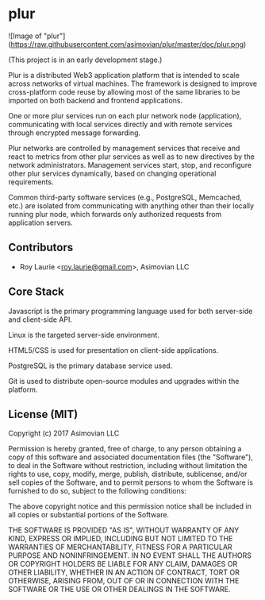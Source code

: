 plur
====
![Image of "plur"] (https://raw.githubusercontent.com/asimovian/plur/master/doc/plur.png)

(This project is in an early development stage.)

Plur is a distributed Web3 application platform that is intended to scale across networks of virtual machines. The framework
is designed to improve cross-platform code reuse by allowing most of the same libraries to be imported on both backend and
frontend applications.

One or more plur services run on each plur network node (application), communicating with local services directly
and with remote services through encrypted message forwarding.

Plur networks are controlled by management services that receive and react to metrics from other plur services as well
as to new directives by the network administrators. Management services start, stop, and reconfigure other plur
services dynamically, based on changing operational requirements.

Common third-party software services (e.g., PostgreSQL, Memcached, etc.) are isolated from communicating with anything other than their locally running plur node, which forwards only authorized requests from application servers.


Contributors
------------
* Roy Laurie \<<roy.laurie@gmail.com>\>, Asimovian LLC


Core Stack
----------
Javascript is the primary programming language used for both server-side and client-side API.

Linux is the targeted server-side environment. 

HTML5/CSS is used for presentation on client-side applications.

PostgreSQL is the primary database service used.

Git is used to distribute open-source modules and upgrades within the platform.


License (MIT)
--------------
Copyright (c) 2017 Asimovian LLC

Permission is hereby granted, free of charge, to any person obtaining a copy
of this software and associated documentation files (the "Software"), to deal
in the Software without restriction, including without limitation the rights
to use, copy, modify, merge, publish, distribute, sublicense, and/or sell
copies of the Software, and to permit persons to whom the Software is
furnished to do so, subject to the following conditions:

The above copyright notice and this permission notice shall be included in
all copies or substantial portions of the Software.

THE SOFTWARE IS PROVIDED "AS IS", WITHOUT WARRANTY OF ANY KIND, EXPRESS OR
IMPLIED, INCLUDING BUT NOT LIMITED TO THE WARRANTIES OF MERCHANTABILITY,
FITNESS FOR A PARTICULAR PURPOSE AND NONINFRINGEMENT. IN NO EVENT SHALL THE
AUTHORS OR COPYRIGHT HOLDERS BE LIABLE FOR ANY CLAIM, DAMAGES OR OTHER
LIABILITY, WHETHER IN AN ACTION OF CONTRACT, TORT OR OTHERWISE, ARISING FROM,
OUT OF OR IN CONNECTION WITH THE SOFTWARE OR THE USE OR OTHER DEALINGS IN
THE SOFTWARE.
